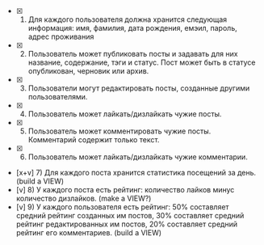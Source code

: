 - [x] 1) Для каждого пользователя должна хранится следующая информация: имя, фамилия, дата рождения, емэил, пароль, адрес проживания
- [x] 2) Пользователь может публиковать посты и задавать для них название, содержание, тэги и статус. Пост может быть в статусе опубликован, черновик или архив.
- [x] 3) Пользователи могут редактировать посты, созданные другими пользователями.
- [x] 4) Пользователь может лайкать/дизлайкать чужие посты.
- [x] 5) Пользователь может комментировать чужие посты. Комментарий содержит только текст. 
- [x] 6) Пользователь может лайкать/дизлайкать чужие комментарии.
- [x+v] 7) Для каждого поста хранится статистика посещений за день. (build a VIEW)
- [v] 8) У каждого поста есть рейтинг: количество лайков минус количество дизлайков. (make a VIEW?)
- [v] 9) У каждого пользователя есть рейтинг: 50% составляет средний рейтинг созданных им постов, 30% составляет средний рейтинг редактированных им постов, 20% составляет средний рейтинг его комментариев. (build a VIEW)